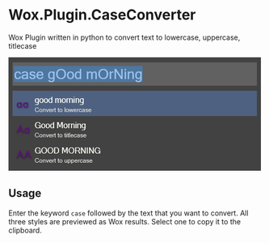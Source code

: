 # Wox.Plugin.CaseConverter
Wox Plugin written in python to convert text to lowercase, uppercase, titlecase

![Screenshot](screenshot.png)

## Usage

Enter the keyword `case` followed by the text that you want to convert. All three styles are previewed as Wox results. Select one to copy it to the clipboard.
